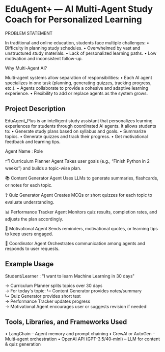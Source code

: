 # EduAgent+ — AI Multi-Agent Study Coach for Personalized Learning

PROBLEM STATEMENT

In traditional and online education, students face multiple challenges:
	•	Difficulty in planning study schedules.
	•	Overwhelmed by vast and unstructured study materials.
	•	Lack of personalized learning paths.
	•	Low motivation and inconsistent follow-up.

Why Multi-Agent AI?

Multi-agent systems allow separation of responsibilities:
	•	Each AI agent specializes in one task (planning, generating quizzes, tracking progress, etc.).
	•	Agents collaborate to provide a cohesive and adaptive learning experience.
	•	Flexibility to add or replace agents as the system grows.


## Project Description

EduAgent_Plus is an intelligent study assistant that personalizes learning experiences for students through coordinated AI agents. It allows students to:
	•	Generate study plans based on syllabus and goals.
	•	Summarize topics.
	•	Generate quizzes and track their progress.
	•	Get motivational feedback and learning tips.

Agent Name : Role

🗂️ Curriculum Planner Agent
Takes user goals (e.g., “Finish Python in 2 weeks”) and builds a topic-wise plan.

📚 Content Generator Agent
Uses LLMs to generate summaries, flashcards, or notes for each topic.

❓ Quiz Generator Agent
Creates MCQs or short quizzes for each topic to evaluate understanding.

📊 Performance Tracker Agent
Monitors quiz results, completion rates, and adjusts the plan accordingly.

💬 Motivational Agent
Sends reminders, motivational quotes, or learning tips to keep users engaged.

🧠 Coordinator Agent
Orchestrates communication among agents and responds to user requests.

## Example Usage
Student/Learner : "I want to learn Machine Learning in 30 days"

→ Curriculum Planner splits topics over 30 days  
→ For today's topic:
    ↳ Content Generator provides notes/summary  
    ↳ Quiz Generator provides short test  
→ Performance Tracker updates progress  
→ Motivational Agent encourages user or suggests revision if needed  


## Tools, Libraries, and Frameworks Used

• LangChain – Agent memory and prompt chaining
• CrewAI or AutoGen – Multi-agent orchestration
• OpenAI API (GPT-3.5/40-mini) – LLM for content & quiz generation








 
